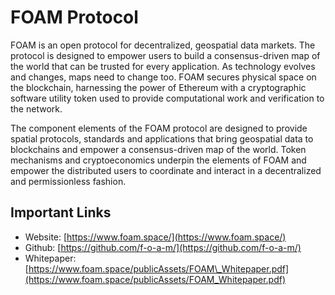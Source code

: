 # FOAM Protocol

FOAM is an open protocol for decentralized, geospatial data markets. The protocol is designed to empower users to build a consensus-driven map of the world that can be trusted for every application. As technology evolves and changes, maps need to change too. FOAM secures physical space on the blockchain, harnessing the power of Ethereum with a cryptographic software utility token used to provide computational work and verification to the network.

The component elements of the FOAM protocol are designed to provide spatial protocols, standards and applications that bring geospatial data to blockchains and empower a consensus-driven map of the world. Token mechanisms and cryptoeconomics underpin the elements of FOAM and empower the distributed users to coordinate and interact in a decentralized and permissionless fashion.

## Important Links

* Website: [https://www.foam.space/](https://www.foam.space/)
* Github: [https://github.com/f-o-a-m/](https://github.com/f-o-a-m/)
* Whitepaper: [https://www.foam.space/publicAssets/FOAM\_Whitepaper.pdf](https://www.foam.space/publicAssets/FOAM_Whitepaper.pdf)

